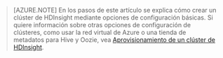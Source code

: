 ﻿
> [AZURE.NOTE] En los pasos de este artículo se explica cómo crear un clúster de HDInsight mediante opciones de configuración básicas. Si quiere información sobre otras opciones de configuración de clústeres, como usar la red virtual de Azure o una tienda de metadatos para Hive y Oozie, vea [Aprovisionamiento de un clúster de HDInsight](http://azure.microsoft.com/es-es/documentation/articles/hdinsight-provision-clusters/).


<!--HONumber=42-->
